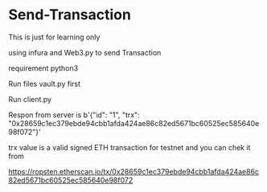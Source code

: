 # Send-Transaction
This is just for learning only

using infura and Web3.py to send Transaction

requirement python3

Run files vault.py first

Run client.py

Respon from server is b'{"id": "1", "trx": "0x28659c1ec379ebde94cbb1afda424ae86c82ed5671bc60525ec585640e98f072"}'

trx value is a valid signed ETH transaction for testnet and you can chek it from

https://ropsten.etherscan.io/tx/0x28659c1ec379ebde94cbb1afda424ae86c82ed5671bc60525ec585640e98f072
